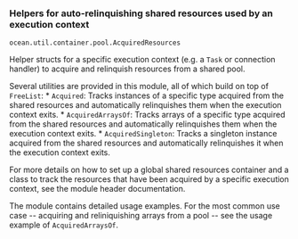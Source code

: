 ### Helpers for auto-relinquishing shared resources used by an execution context

`ocean.util.container.pool.AcquiredResources`

Helper structs for a specific execution context (e.g. a `Task` or connection
handler) to acquire and relinquish resources from a shared pool.

Several utilities are provided in this module, all of which build on top of
`FreeList`:
    * `Acquired`: Tracks instances of a specific type acquired from the
        shared resources and automatically relinquishes them when the
        execution context exits.
    * `AcquiredArraysOf`: Tracks arrays of a specific type acquired from the
        shared resources and automatically relinquishes them when the
        execution context exits.
    * `AcquiredSingleton`: Tracks a singleton instance acquired from the
        shared resources and automatically relinquishes it when the execution
        context exits.

For more details on how to set up a global shared resources container and a
class to track the resources that have been acquired by a specific execution
context, see the module header documentation.

The module contains detailed usage examples. For the most common use case --
acquiring and reliniquishing arrays from a pool -- see the usage example of
`AcquiredArraysOf`.

